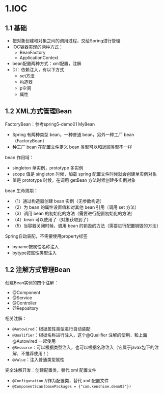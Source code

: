 # 1.IOC
## 1.1 基础
- 把对象创建和对象之间的调用过程，交给Spring进行管理
- IOC容器实现的两种方式：
    - BeanFactory
    - ApplicationContext
- bean配置两种方式：xml配置，注解
- DI：依赖注入，有以下方式
    - set方法
    - 构造器
    - p空间
    - 属性
    
## 1.2 XML方式管理Bean
FactoryBean：参考spring5-demo01 MyBean
- Spring 有两种类型 bean，一种普通 bean，另外一种工厂 bean（FactoryBean）
- 种工厂 bean 在配置文件定义 bean 类型可以和返回类型不一样
   
bean 作用域：
- singleton 单实例，prototype 多实例
- scope 值是 singleton 时候，加载 spring 配置文件时候就会创建单实例对象
- 值是 prototype 时候，在调用 getBean 方法时候创建多实例对象

bean 生命周期：
- （1）通过构造器创建 bean 实例（无参数构造）
- （2）为 bean 的属性设置值和对其他 bean 引用（调用 set 方法）
- （3）调用 bean 的初始化的方法（需要进行配置初始化的方法）
- （4）bean 可以使用了（对象获取到了）
- （5）当容器关闭时候，调用 bean 的销毁的方法（需要进行配置销毁的方法）

Spring自动装配，不需要使用property标签
- byname按属性名称注入
- bytype按属性类型注入

## 1.2 注解方式管理Bean
创建Bean实例的四个注解：
- @Component
- @Service
- @Controller
- @Repository

相关注解：
- `@Autowired`：根据属性类型进行自动装配
- `@Qualifier`：根据名称进行注入，这个@Qualifier 注解的使用，和上面@Autowired 一起使用
- `@Resource`：可以根据类型注入，也可以根据名称注入（它属于javax包下的注解，不推荐使用！）
- `@Value`：注入普通类型属性

完全注解开发：创建配置类，替代 xml 配置文件
- `@Configuration` //作为配置类，替代 xml 配置文件
- `@ComponentScan(basePackages = {"com.kenshine.demo02"})`


